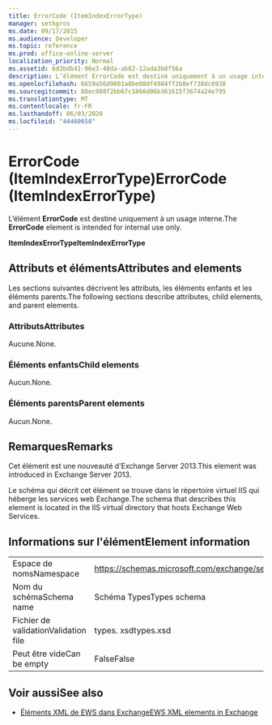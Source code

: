 ```yaml
---
title: ErrorCode (ItemIndexErrorType)
manager: sethgros
ms.date: 09/17/2015
ms.audience: Developer
ms.topic: reference
ms.prod: office-online-server
localization_priority: Normal
ms.assetid: 6d3bdb41-96e3-48da-ab82-12ada3b8f56a
description: L’élément ErrorCode est destiné uniquement à un usage interne.
ms.openlocfilehash: 6659a56d9001a8be08df4984ff2b8ef738dc6938
ms.sourcegitcommit: 88ec988f2bb67c1866d06b361615f3674a24e795
ms.translationtype: MT
ms.contentlocale: fr-FR
ms.lasthandoff: 06/03/2020
ms.locfileid: "44460658"
---
```

# <a name="errorcode-itemindexerrortype"></a><span data-ttu-id="346f2-103">ErrorCode (ItemIndexErrorType)</span><span class="sxs-lookup"><span data-stu-id="346f2-103">ErrorCode (ItemIndexErrorType)</span></span>

<span data-ttu-id="346f2-104">L’élément **ErrorCode** est destiné uniquement à un usage interne.</span><span class="sxs-lookup"><span data-stu-id="346f2-104">The **ErrorCode** element is intended for internal use only.</span></span> 

<span data-ttu-id="346f2-105">**ItemIndexErrorType**</span><span class="sxs-lookup"><span data-stu-id="346f2-105">**ItemIndexErrorType**</span></span>

## <a name="attributes-and-elements"></a><span data-ttu-id="346f2-106">Attributs et éléments</span><span class="sxs-lookup"><span data-stu-id="346f2-106">Attributes and elements</span></span>

<span data-ttu-id="346f2-107">Les sections suivantes décrivent les attributs, les éléments enfants et les éléments parents.</span><span class="sxs-lookup"><span data-stu-id="346f2-107">The following sections describe attributes, child elements, and parent elements.</span></span>
  
### <a name="attributes"></a><span data-ttu-id="346f2-108">Attributs</span><span class="sxs-lookup"><span data-stu-id="346f2-108">Attributes</span></span>

<span data-ttu-id="346f2-109">Aucune.</span><span class="sxs-lookup"><span data-stu-id="346f2-109">None.</span></span>
  
### <a name="child-elements"></a><span data-ttu-id="346f2-110">Éléments enfants</span><span class="sxs-lookup"><span data-stu-id="346f2-110">Child elements</span></span>

<span data-ttu-id="346f2-111">Aucun.</span><span class="sxs-lookup"><span data-stu-id="346f2-111">None.</span></span>
  
### <a name="parent-elements"></a><span data-ttu-id="346f2-112">Éléments parents</span><span class="sxs-lookup"><span data-stu-id="346f2-112">Parent elements</span></span>

<span data-ttu-id="346f2-113">Aucun.</span><span class="sxs-lookup"><span data-stu-id="346f2-113">None.</span></span>
  
## <a name="remarks"></a><span data-ttu-id="346f2-114">Remarques</span><span class="sxs-lookup"><span data-stu-id="346f2-114">Remarks</span></span>

<span data-ttu-id="346f2-115">Cet élément est une nouveauté d'Exchange Server 2013.</span><span class="sxs-lookup"><span data-stu-id="346f2-115">This element was introduced in Exchange Server 2013.</span></span>
  
<span data-ttu-id="346f2-116">Le schéma qui décrit cet élément se trouve dans le répertoire virtuel IIS qui héberge les services web Exchange.</span><span class="sxs-lookup"><span data-stu-id="346f2-116">The schema that describes this element is located in the IIS virtual directory that hosts Exchange Web Services.</span></span>
  
## <a name="element-information"></a><span data-ttu-id="346f2-117">Informations sur l'élément</span><span class="sxs-lookup"><span data-stu-id="346f2-117">Element information</span></span>

|||
|:-----|:-----|
|<span data-ttu-id="346f2-118">Espace de noms</span><span class="sxs-lookup"><span data-stu-id="346f2-118">Namespace</span></span>  <br/> |https://schemas.microsoft.com/exchange/services/2006/types  <br/> |
|<span data-ttu-id="346f2-119">Nom du schéma</span><span class="sxs-lookup"><span data-stu-id="346f2-119">Schema name</span></span>  <br/> |<span data-ttu-id="346f2-120">Schéma Types</span><span class="sxs-lookup"><span data-stu-id="346f2-120">Types schema</span></span>  <br/> |
|<span data-ttu-id="346f2-121">Fichier de validation</span><span class="sxs-lookup"><span data-stu-id="346f2-121">Validation file</span></span>  <br/> |<span data-ttu-id="346f2-122">types. xsd</span><span class="sxs-lookup"><span data-stu-id="346f2-122">types.xsd</span></span>  <br/> |
|<span data-ttu-id="346f2-123">Peut être vide</span><span class="sxs-lookup"><span data-stu-id="346f2-123">Can be empty</span></span>  <br/> |<span data-ttu-id="346f2-124">False</span><span class="sxs-lookup"><span data-stu-id="346f2-124">False</span></span>  <br/> |
   
## <a name="see-also"></a><span data-ttu-id="346f2-125">Voir aussi</span><span class="sxs-lookup"><span data-stu-id="346f2-125">See also</span></span>

- [<span data-ttu-id="346f2-126">Éléments XML de EWS dans Exchange</span><span class="sxs-lookup"><span data-stu-id="346f2-126">EWS XML elements in Exchange</span></span>](ews-xml-elements-in-exchange.md)

